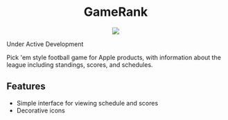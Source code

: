 <h1 align="center">
  GameRank
</h1>

<p align="center">
<a href="https://opensource.org/licenses/MIT">
  <img src="https://img.shields.io/badge/License-MIT-yellow.svg">
</a>
</p>

<p color="red">Under Active Development</p>

Pick 'em style football game for Apple products, with information about the league including standings, scores, and schedules.

## Features

- Simple interface for viewing schedule and scores
- Decorative icons
